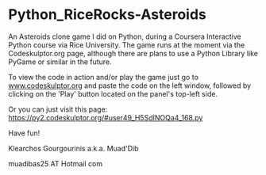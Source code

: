 # Python_RiceRocks-Asteroids

An Asteroids clone game I did on Python, during a Coursera Interactive Python course via Rice University. The game runs at the 
moment via the Codeskulptor.org page, although there are plans to use a Python Library like PyGame or similar in the future. 

To view the code in action and/or play the game just go to www.codeskulptor.org and paste the code on the left window, followed by 
clicking on the 'Play' button located on the panel's top-left side.

Or you can just visit this page: https://py2.codeskulptor.org/#user49_H5SdINOQa4_168.py



Have fun!

Klearchos Gourgourinis a.k.a. Muad'Dib

muadibas25 AT Hotmail com
